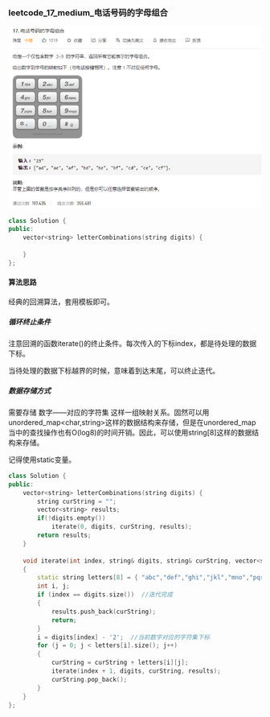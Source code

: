 ### leetcode_17_medium_电话号码的字母组合

![image-20201130145004176](leetcode_17_medium_电话号码的字母组合.assets/image-20201130145004176.png)

```c++
class Solution {
public:
    vector<string> letterCombinations(string digits) {

    }
};
```

#### 算法思路

经典的回溯算法，套用模板即可。

##### 循环终止条件

注意回溯的函数iterate()的终止条件。每次传入的下标index，都是待处理的数据下标。

当待处理的数据下标越界的时候，意味着到达末尾，可以终止迭代。

##### 数据存储方式

需要存储 数字——对应的字符集 这样一组映射关系。固然可以用unordered_map<char,string>这样的数据结构来存储，但是在unordered_map当中的查找操作也有O(log8)的时间开销。因此，可以使用string[8]这样的数据结构来存储。

记得使用static变量。

```c++
class Solution {
public:
	vector<string> letterCombinations(string digits) {
		string curString = "";
		vector<string> results;
		if(!digits.empty())
			iterate(0, digits, curString, results);
		return results;
	}
	
	void iterate(int index, string& digits, string& curString, vector<string>& results)
	{
		static string letters[8] = { "abc","def","ghi","jkl","mno","pqrs","tuv","wxyz" };
		int i, j;
		if (index == digits.size())  //迭代完成
		{
			results.push_back(curString);
			return;
		}
		i = digits[index] - '2';  //当前数字对应的字符集下标
		for (j = 0; j < letters[i].size(); j++)
		{
			curString = curString + letters[i][j];
			iterate(index + 1, digits, curString, results);
			curString.pop_back();
		}
	}
};
```

